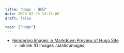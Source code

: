 ```yaml
---
title: "Hugo - 筆記"
date: 2023-02-25 13:11:00
draft: false

tags: ["Hugo"]
---
```


- [Rendering Images in Markdown Preview of Hugo Site](https://mikefrobbins.com/2023/02/08/rendering-images-in-markdown-preview-of-hugo-site/)
  - mklink /D images .\static\images